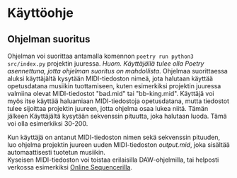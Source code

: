 #  Käyttöohje  

## Ohjelman suoritus
Ohjelman voi suorittaa antamalla komennon ``poetry run python3 src/index.py`` projektin juuressa. *Huom. Käyttäjällä tulee olla Poetry asennettuna, jotta ohjelman suoritus on mahdollista*. Ohjelmaa suorittaessa aluksi käyttäjältä kysytään MIDI-tiedoston nimeä, jota halutaan käyttää opetusdatana musiikin tuottamiseen, kuten esimerkiksi projektin juuressa valmiina olevat MIDI-tiedostot "bad.mid" tai "bb-king.mid". Käyttäjä voi myös itse käyttää haluamiaan MIDI-tiedostoja opetusdatana, mutta tiedostot tulee sijoittaa projektin juureen, jotta ohjelma osaa lukea niitä. Tämän jälkeen Käyttäjältä kysytään sekvenssin pituutta, joka halutaan luoda. Tämä voi olla esimerkiksi 30-200.  

Kun käyttäjä on antanut MIDI-tiedoston nimen sekä sekvenssin pituuden, luo ohjelma projektin juureen uuden MIDI-tiedoston *output.mid*, joka sisältää automaattisesti tuotetun musiikin.  
Kyseisen MIDI-tiedoston voi toistaa erilaisilla DAW-ohjelmilla, tai helposti verkossa esimerkiksi [Online Sequencerilla](https://onlinesequencer.net/import). 
